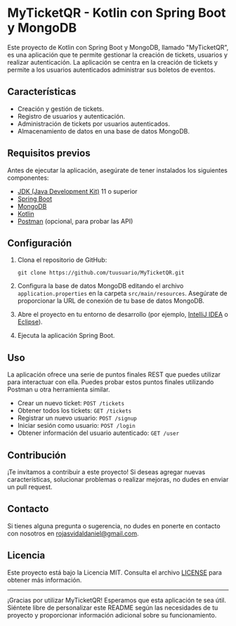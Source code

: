 # MyTicketQR - Kotlin con Spring Boot y MongoDB

Este proyecto de Kotlin con Spring Boot y MongoDB, llamado "MyTicketQR", es una aplicación que te permite gestionar la creación de tickets, usuarios y realizar autenticación. La aplicación se centra en la creación de tickets y permite a los usuarios autenticados administrar sus boletos de eventos.

## Características

- Creación y gestión de tickets.
- Registro de usuarios y autenticación.
- Administración de tickets por usuarios autenticados.
- Almacenamiento de datos en una base de datos MongoDB.

## Requisitos previos

Antes de ejecutar la aplicación, asegúrate de tener instalados los siguientes componentes:

- [JDK (Java Development Kit)](https://www.oracle.com/java/technologies/javase-downloads.html) 11 o superior
- [Spring Boot](https://spring.io/projects/spring-boot)
- [MongoDB](https://www.mongodb.com/try/download/community)
- [Kotlin](https://kotlinlang.org/docs/getting-started.html)
- [Postman](https://www.postman.com/downloads/) (opcional, para probar las API)

## Configuración

1. Clona el repositorio de GitHub:

   ```
   git clone https://github.com/tuusuario/MyTicketQR.git
   ```

2. Configura la base de datos MongoDB editando el archivo `application.properties` en la carpeta `src/main/resources`. Asegúrate de proporcionar la URL de conexión de tu base de datos MongoDB.

3. Abre el proyecto en tu entorno de desarrollo (por ejemplo, [IntelliJ IDEA](https://www.jetbrains.com/idea/download/) o [Eclipse](https://www.eclipse.org/downloads/)).

4. Ejecuta la aplicación Spring Boot.

## Uso

La aplicación ofrece una serie de puntos finales REST que puedes utilizar para interactuar con ella. Puedes probar estos puntos finales utilizando Postman u otra herramienta similar.

- Crear un nuevo ticket: `POST /tickets`
- Obtener todos los tickets: `GET /tickets`
- Registrar un nuevo usuario: `POST /signup`
- Iniciar sesión como usuario: `POST /login`
- Obtener información del usuario autenticado: `GET /user`

## Contribución

¡Te invitamos a contribuir a este proyecto! Si deseas agregar nuevas características, solucionar problemas o realizar mejoras, no dudes en enviar un pull request.

## Contacto

Si tienes alguna pregunta o sugerencia, no dudes en ponerte en contacto con nosotros en [rojasvidaldaniel@gmail.com](mailto:rojasvidaldaniel@gmail.com).

## Licencia

Este proyecto está bajo la Licencia MIT. Consulta el archivo [LICENSE](LICENSE) para obtener más información.

---

¡Gracias por utilizar MyTicketQR! Esperamos que esta aplicación te sea útil. Siéntete libre de personalizar este README según las necesidades de tu proyecto y proporcionar información adicional sobre su funcionamiento.
